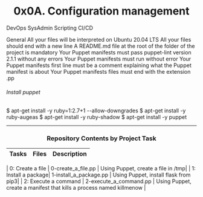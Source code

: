 <center> <h1>0x0A. Configuration management</h1> </center>
<span> DevOps
SysAdmin
Scripting
CI/CD
</span>


General
All your files will be interpreted on Ubuntu 20.04 LTS
All your files should end with a new line
A README.md file at the root of the folder of the project is mandatory
Your Puppet manifests must pass puppet-lint version 2.1.1 without any errors
Your Puppet manifests must run without error
Your Puppet manifests first line must be a comment explaining what the Puppet manifest is about
Your Puppet manifests files must end with the extension .pp
 
<h6>Install puppet </h6>
$ apt-get install -y ruby=1:2.7+1 --allow-downgrades
$ apt-get install -y ruby-augeas
$ apt-get install -y ruby-shadow
$ apt-get install -y puppet


---

<center><h3>Repository Contents by Project Task</h3> </center>

| Tasks | Files | Description |
| ----- | ----- | ------ |

| 0: Create a file | 0-create_a_file.pp | Using Puppet, create a file in /tmp|
| 1: Install a package| 1-install_a_package.pp | Using Puppet, install flask from pip3|
| 2: Execute a command | 2-execute_a_command.pp | Using Puppet, create a manifest that kills a process named killmenow |
